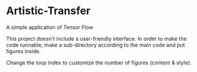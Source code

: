 # Artistic-Transfer
A simple application of Tensor Flow

This project doesn't include a user-friendly interface. In order to make the code runnable, make a sub-directory according to the main code and put figures inside.

Change the loop index to customize the number of figures (content & style). 

